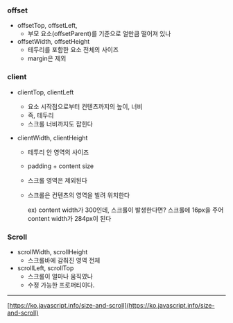 ### offset

- offsetTop, offsetLeft,
  - 부모 요소(offsetParent)를 기준으로 얼만큼 떨어져 있나
- offsetWidth, offsetHeight
  - 테두리를 포함한 요소 전체의 사이즈
  - margin은 제외

### client

- clientTop, clientLeft
  - 요소 시작점으로부터 컨텐츠까지의 높이, 너비
  - 즉, 테두리
  - 스크롤 너비까지도 잡힌다
- clientWidth, clientHeight

  - 테투리 안 영역의 사이즈
  - padding + content size
  - 스크롤 영역은 제외된다
  - 스크롤은 컨텐츠의 영역을 빌려 위치한다

    ex) content width가 300인데, 스크롤이 발생한다면? 스크롤에 16px을 주어 content width가 284px이 된다

### Scroll

- scrollWidth, scrollHeight
  - 스크롤바에 감춰진 영역 전체
- scrollLeft, scrollTop
  - 스크롤이 얼마나 움직였나
  - 수정 가능한 프로퍼티이다.

---

[https://ko.javascript.info/size-and-scroll](https://ko.javascript.info/size-and-scroll)
